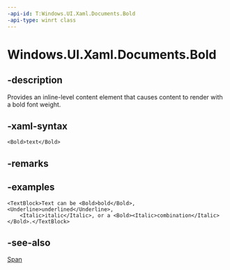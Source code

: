 ```yaml
---
-api-id: T:Windows.UI.Xaml.Documents.Bold
-api-type: winrt class
---
```


<!-- Class syntax.
public class Bold : Windows.UI.Xaml.Documents.Span, Windows.UI.Xaml.Documents.IBold
-->

# Windows.UI.Xaml.Documents.Bold

## -description
Provides an inline-level content element that causes content to render with a bold font weight.



## -xaml-syntax
```xaml
<Bold>text</Bold>
```


## -remarks

## -examples

```xaml
<TextBlock>Text can be <Bold>bold</Bold>, <Underline>underlined</Underline>,
    <Italic>italic</Italic>, or a <Bold><Italic>combination</Italic></Bold>.</TextBlock>
```

## -see-also
[Span](span.md)
